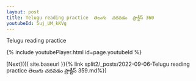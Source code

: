 ```yaml
---
layout: post
title: Telugu reading practice  తెలుగు  చదవడం  ప్రాక్టీస్ 360
youtubeId: 5uj_UM_kKVg
---
```

 
 
Telugu reading practice
 
 
 
 
 


{% include youtubePlayer.html id=page.youtubeId %}
 
[Next]({{ site.baseurl }}{% link  split2/_posts/2022-09-06-Telugu reading practice  తెలుగు  చదవడం  ప్రాక్టీస్ 359.md%})
 
